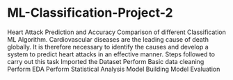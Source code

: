 # ML-Classification-Project-2
Heart Attack Prediction and Accuracy Comparison of different Classification ML Algorithm. 
Cardiovascular diseases are the leading cause of death globally. It is therefore necessary to 
identify the causes and develop a system to predict heart attacks in an effective manner.
Steps followed to carry out this task
Imported the Dataset
Perform Basic data cleaning
Perform EDA
Perform Statistical Analysis
Model Building
Model Evaluation
